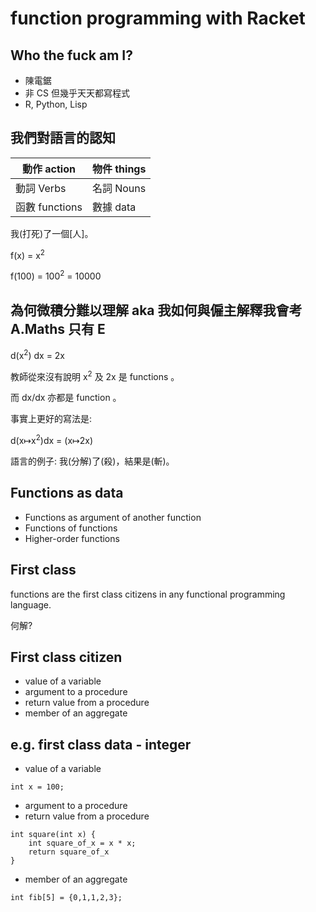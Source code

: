 # function programming with Racket

## Who the fuck am I?

- 陳電鋸
- 非 CS 但幾乎天天都寫程式
- R, Python, Lisp

## 我們對語言的認知

| 動作 action | 物件 things |
| --- | --- |
| 動詞 Verbs | 名詞 Nouns |
| 函數 functions | 數據 data |

我(打死)了一個[人]。

f(x) = x<sup>2</sup>

f(100) = 100<sup>2</sup> = 10000

## 為何微積分難以理解 aka 我如何與僱主解釋我會考 A.Maths 只有 E

d(x<sup>2</sup>) dx = 2x

教師從來沒有說明 x<sup>2</sup> 及 2x 是 functions 。

而 dx/dx 亦都是 function 。

事實上更好的寫法是:

d(x↦x<sup>2</sup>)dx = (x↦2x)

語言的例子: 我(分解)了(殺)，結果是(斬)。

## Functions as data

- Functions as argument of another function
- Functions of functions
- Higher-order functions

## First class

functions are the first class citizens in any functional programming language.

何解?

## First class citizen

- value of a variable
- argument to a procedure
- return value from a procedure
- member of an aggregate

## e.g. first class data - integer

- value of a variable

```{c}
int x = 100;
```

- argument to a procedure
- return value from a procedure

```{c}
int square(int x) {
    int square_of_x = x * x;
	return square_of_x
}
```

- member of an aggregate

```{c}
int fib[5] = {0,1,1,2,3};
```
